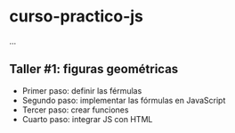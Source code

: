 # curso-practico-js

...

## Taller #1: figuras geométricas

- Primer paso: definir las férmulas
- Segundo paso: implementar las fórmulas en JavaScript
- Tercer paso: crear funciones
- Cuarto paso: integrar JS con HTML 